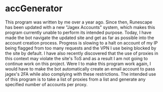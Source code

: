 # accGenerator
This program was written by me over a year ago. Since then, Runescape has been updated with a new "Jagex Accounts" system, which makes this program currently unable to perform its intended purpose. Today, I have made the bot navigate the updated site and get as far as possible into the account creation process. Progress is slowing to a halt on account of my IP being flagged from too many requests and the VPN I use being blocked by the site by default. I have also recently discovered that the use of proxies in this context may violate the site's ToS and as a result I am not going to continue work on this project. Were I to make this program work again, I would have to make the bot automatically create an email account to pass jagex's 2FA while also complying with these restrictions. The intended use of this program is to take a list of proxies from a list and generate any specified number of accounts per proxy.